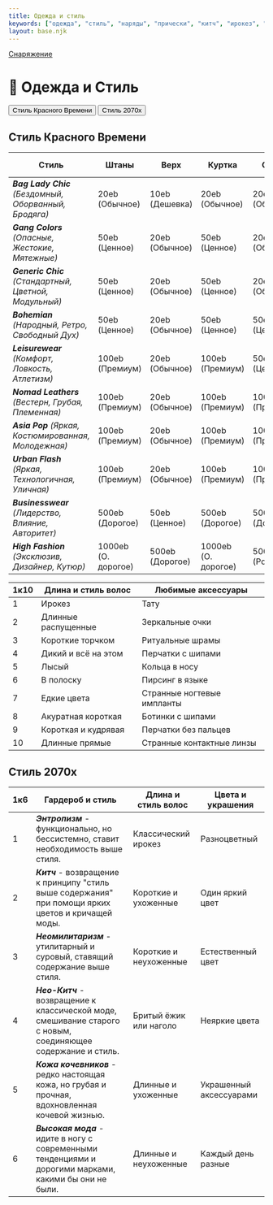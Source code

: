 ```yaml
---
title: Одежда и стиль
keywords: ["одежда", "стиль", "наряды", "прически", "китч", "ирокез", "неомилитаризм"]
layout: base.njk
---
```

<a href="{{ '/equipment/' | url }}" class="return-link">Снаряжение</a>
# 🧥 Одежда и Стиль

<div class="tab-buttons">
  <button class="tab-button active" data-tab="style-red">Стиль Красного Времени</button>
  <button class="tab-button" data-tab="style-2077">Стиль 2070х</button>
</div>

<div class="tab-content active" id="style-red">

## Стиль Красного Времени

| Стиль                                                  | Штаны               | Верх            | Куртка              | Обувь            | Украшения        | Зеркальные очки     | Очки                | Контактные линзы    | Шляпы            |
|--------------------------------------------------------|---------------------|-----------------|---------------------|------------------|------------------|---------------------|---------------------|---------------------|------------------|
| ***Bag Lady Chic*** *(Бездомный, Оборванный, Бродяга)* | 20eb (Обычное)      | 10eb (Дешевка)  | 20eb (Обычное)      | 20eb (Обычное)   | 20eb (Обычное)   | 20eb (Обычное)      | 10eb (Дешевка)      | 10eb (Дешевка)      | 10eb (Дешевка)   |
| ***Gang Colors*** *(Опасные, Жестокие, Мятежные)*      | 50eb (Ценное)       | 20eb (Обычное)  | 50eb (Ценное)       | 20eb (Обычное)   | 50eb (Ценное)    | 20eb (Обычное)      | 20eb (Обычное)      | 10eb (Дешевка)      | 10eb (Дешевка)   |
| ***Generic Chic*** *(Стандартный, Цветной, Модульный)* | 50eb (Ценное)       | 20eb (Обычное)  | 50eb (Ценное)       | 20eb (Обычное)   | 50eb (Ценное)    | 20eb (Обычное)      | 20eb (Обычное)      | 10eb (Дешевка)      | 10eb (Дешевка)   |
| ***Bohemian*** *(Народный, Ретро, Свободный Дух)*      | 50eb (Ценное)       | 20eb (Обычное)  | 50eb (Ценное)       | 50eb (Ценное)    | 100eb (Премиум)  | 50eb (Ценное)       | 50eb (Ценное)       | 10eb (Дешевка)      | 10eb (Дешевка)   |
| ***Leisurewear*** *(Комфорт, Ловкость, Атлетизм)*      | 100eb (Премиум)     | 20eb (Обычное)  | 100eb (Премиум)     | 50eb (Ценное)    | 100eb (Премиум)  | 50eb (Ценное)       | 50eb (Ценное)       | 20eb (Обычное)      | 50eb (Ценное)    |
| ***Nomad Leathers*** *(Вестерн, Грубая, Племенная)*    | 100eb (Премиум)     | 20eb (Обычное)  | 100eb (Премиум)     | 100eb (Премиум)  | 100eb (Премиум)  | 50eb (Ценное)       | 50eb (Ценное)       | 20eb (Обычное)      | 100eb (Премиум)  |
| ***Asia Pop*** *(Яркая, Костюмированная, Молодежная)*  | 100eb (Премиум)     | 20eb (Обычное)  | 100eb (Премиум)     | 100eb (Премиум)  | 100eb (Премиум)  | 100eb (Премиум)     | 100eb (Премиум)     | 100eb (Премиум)     | 100eb (Премиум)  |
| ***Urban Flash*** *(Яркая, Технологичная, Уличная)*    | 100eb (Премиум)     | 20eb (Обычное)  | 100eb (Премиум)     | 100eb (Премиум)  | 100eb (Премиум)  | 100eb (Премиум)     | 100eb (Премиум)     | 100eb (Премиум)     | 100eb (Премиум)  |
| ***Businesswear*** *(Лидерство, Влияние, Авторитет)*   | 500eb (Дорогое)     | 50eb (Ценное)   | 500eb (Дорогое)     | 500eb (Дорогое)  | 5000eb (Роскошь) | 500eb (Дорогое)     | 500eb (Дорогое)     | 100eb (Премиум)     | 500eb (Дорогое)  |
| ***High Fashion*** *(Эксклюзив, Дизайнер, Кутюр)*      | 1000eb (О. дорогое) | 500eb (Дорогое) | 1000eb (О. дорогое) | 5000eb (Роскошь) | 5000eb (Роскошь) | 1000eb (О. дорогое) | 1000eb (О. дорогое) | 1000eb (О. дорогое) | 5000eb (Роскошь) |

| 1к10 | Длина и стиль волос | Любимые аксессуары         |
|------|---------------------|----------------------------|
| 1    | Ирокез              | Тату                       |
| 2    | Длинные распущенные | Зеркальные очки            |
| 3    | Короткие торчком    | Ритуальные шрамы           |
| 4    | Дикий и всё на этом | Перчатки с шипами          |
| 5    | Лысый               | Кольца в носу              |
| 6    | В полоску           | Пирсинг в языке            |
| 7    | Едкие цвета         | Странные ногтевые импланты |
| 8    | Акуратная короткая  | Ботинки с шипами           |
| 9    | Короткая и кудрявая | Перчатки без пальцев       |
| 10   | Длинные прямые      | Странные контактные линзы  |

</div>

<div class="tab-content" id="style-2077">

## Стиль 2070х

| 1к6 | Гардероб и стиль                                                                                              | Длина и стиль волос    | Цвета и украшения       |
|-----|---------------------------------------------------------------------------------------------------------------|------------------------|-------------------------|
| 1   | ***Энтропизм*** - функционально, но бессистемно, ставит необходимость выше стиля.                             | Классический ирокез    | Разноцветный            |
| 2   | ***Китч*** - возвращение к принципу "стиль выше содержания" при помощи ярких цветов и кричащей моды.          | Короткие и ухоженные   | Один яркий цвет         |
| 3   | ***Неомилитаризм*** - утилитарный и суровый, ставящий содержание выше стиля.                                  | Короткие и неухоженные | Естественный цвет       |
| 4   | ***Нео-Китч*** - возвращение к классической моде, смешивание старого с новым, соединяющее содержание и стиль. | Бритый ёжик или наголо | Неяркие цвета           |
| 5   | ***Кожа кочевников*** - редко настоящая кожа, но грубая и прочная, вдохновленная кочевой жизнью.              | Длинные и ухоженные    | Украшенный аксессуарами |
| 6   | ***Высокая мода*** - идите в ногу с современными тенденциями и дорогими марками, какими бы они не были.       | Длинные и неухоженные  | Каждый день разные      |

</div>